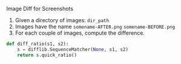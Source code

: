 Image Diff for Screenshots

1. Given a directory of images: `dir_path`
2. Images have the name `somename-AFTER.png` `somename-BEFORE.png`
3. For each couple of images, compute the difference.

``` python
def diff_ratio(s1, s2):
    s = difflib.SequenceMatcher(None, s1, s2)
    return s.quick_ratio()
```
